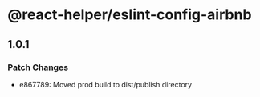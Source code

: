 # @react-helper/eslint-config-airbnb

## 1.0.1

### Patch Changes

- e867789: Moved prod build to dist/publish directory
